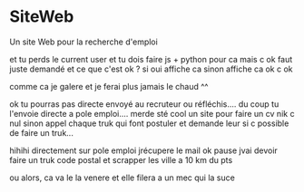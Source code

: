 # SiteWeb

Un site Web pour la recherche d'emploi

et tu perds le current user et tu dois faire js + python pour ca mais c ok faut juste demandé et ce que c'est ok ? si oui affiche ca sinon affiche ca ok c ok

comme ca je galere et je ferai plus jamais le chaud ^^


ok tu pourras pas directe envoyé au recruteur ou réfléchis.... du coup tu l'envoie directe a pole emploi.... merde sté cool un site pour faire un cv nik c nul sinon appel chaque truk qui font postuler et demande leur si c possible  de faire un truk...

hihihi directement sur pole emploi jrécupere le mail ok pause jvai devoir faire un truk code postal et scrapper les ville a 10 km du pts 

ou alors, ca va le la venere et elle filera a un mec qui la suce
